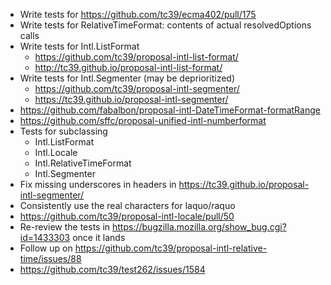 * Write tests for https://github.com/tc39/ecma402/pull/175
* Write tests for RelativeTimeFormat: contents of actual resolvedOptions calls
* Write tests for Intl.ListFormat
  - https://github.com/tc39/proposal-intl-list-format/
  - http://tc39.github.io/proposal-intl-list-format/
* Write tests for Intl.Segmenter (may be deprioritized)
  - https://github.com/tc39/proposal-intl-segmenter/
  - https://tc39.github.io/proposal-intl-segmenter/
* https://github.com/fabalbon/proposal-intl-DateTimeFormat-formatRange
* https://github.com/sffc/proposal-unified-intl-numberformat
* Tests for subclassing
  - Intl.ListFormat
  - Intl.Locale
  - Intl.RelativeTimeFormat
  - Intl.Segmenter
* Fix missing underscores in headers in https://tc39.github.io/proposal-intl-segmenter/
* Consistently use the real characters for laquo/raquo
* https://github.com/tc39/proposal-intl-locale/pull/50
* Re-review the tests in https://bugzilla.mozilla.org/show_bug.cgi?id=1433303 once it lands
* Follow up on https://github.com/tc39/proposal-intl-relative-time/issues/88
* https://github.com/tc39/test262/issues/1584
